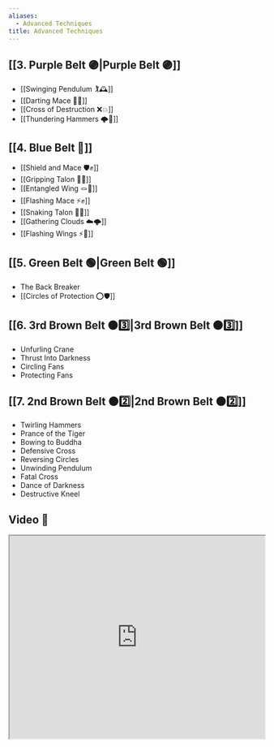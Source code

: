 ```yaml
---
aliases:
  - Advanced Techniques
title: Advanced Techniques
---
```

## [[3. Purple Belt 🟣|Purple Belt 🟣]]

- [[Swinging Pendulum 🏌🕰️]]
- [[Darting Mace 🎯✊]]
- [[Cross of Destruction ❌💥]]
- [[Thundering Hammers 🌩️🔨]]
## [[4. Blue Belt 🔵]]

- [[Shield and Mace 🛡️✊]]
- [[Gripping Talon 🧤🦅]]
- [[Entangled Wing 🪢🪽]]
- [[Flashing Mace ⚡✊]]
- [[Snaking Talon 🐍🦅]]
- [[Gathering Clouds ☁️🌩️]]
- [[Flashing Wings ⚡🪽]]
## [[5. Green Belt 🟢|Green Belt 🟢]]

- The Back Breaker
- [[Circles of Protection ⭕🛡️]]
## [[6. 3rd Brown Belt 🟤3️⃣|3rd Brown Belt 🟤3️⃣]]

- Unfurling Crane
- Thrust Into Darkness
- Circling Fans
- Protecting Fans
## [[7. 2nd Brown Belt 🟤2️⃣|2nd Brown Belt 🟤2️⃣]]

- Twirling Hammers
- Prance of the Tiger
- Bowing to Buddha
- Defensive Cross
- Reversing Circles
- Unwinding Pendulum
- Fatal Cross
- Dance of Darkness
- Destructive Kneel
## Video 🎥

<iframe src="https://www.youtube.com/embed/5eafHBOO7C8" width="100%" height="400"></iframe>